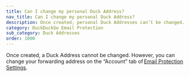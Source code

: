 ```yaml
---
title: Can I change my personal Duck Address?
nav_title: Can I change my personal Duck Address?
description: Once created, personal Duck Addresses can’t be changed.
category: DuckDuckGo Email Protection
sub_category: Duck Addresses
order: 1000
---
```


Once created, a Duck Address cannot be changed. However, you can change your forwarding address on the “Account” tab of [Email Protection Settings](https://duckduckgo.com/email/settings/autofill).
